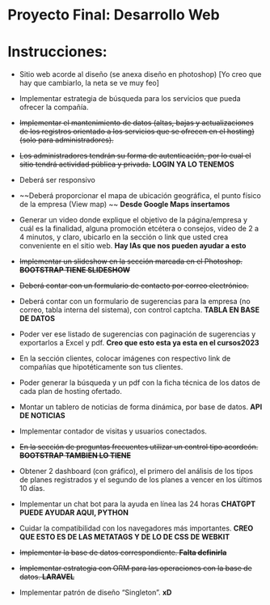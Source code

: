 # Proyecto Final: Desarrollo Web

# Instrucciones:
- Sitio web acorde al diseño (se anexa diseño en photoshop) [Yo creo que hay que cambiarlo, la neta se ve muy feo]

- Implementar estrategia de búsqueda para los servicios que pueda ofrecer la compañía.

- ~~Implementar el mantenimiento de datos (altas, bajas y actualizaciones de los registros orientado a los servicios que se ofrecen en el hosting) (solo para administradores).~~

- ~~Los administradores tendrán su forma de autenticación, por lo cual el sitio tendrá actividad pública y privada.~~
**LOGIN YA LO TENEMOS**

- Deberá ser responsivo

- ~~Deberá proporcionar el mapa de ubicación geográfica, el punto físico de la empresa (View map) ~~
**Desde Google Maps insertamos**

- Generar un video donde explique el objetivo de la página/empresa y cuál es la finalidad, alguna promoción etcétera o consejos, video de 2 a 4 minutos, y claro, ubicarlo en la sección o link que usted crea conveniente en el sitio web. **Hay IAs que nos pueden ayudar a esto**

- ~~Implementar un slideshow en la sección marcada en el Photoshop. **BOOTSTRAP TIENE SLIDESHOW**~~

- ~~Deberá contar con un formulario de contacto por correo electrónico.~~

- Deberá contar con un formulario de sugerencias para la empresa (no correo, tabla interna del sistema), con control captcha. **TABLA EN BASE DE DATOS**

- Poder ver ese listado de sugerencias con paginación de sugerencias y exportarlos a Excel y pdf. **Creo que esto esta ya esta en el cursos2023**

- En la sección clientes, colocar imágenes con respectivo link de compañías que hipotéticamente son tus clientes.

- Poder generar la búsqueda y un pdf con la ficha técnica de los datos de cada plan de hosting ofertado.

- Montar un tablero de noticias de forma dinámica, por base de datos. **API DE NOTICIAS**

- Implementar contador de visitas y usuarios conectados. 

- ~~En la sección de preguntas frecuentes utilizar un control tipo acordeón. **BOOTSTRAP TAMBIEN LO TIENE**~~

- Obtener 2 dashboard (con gráfico), el primero del análisis de los tipos de planes registrados y el segundo de los planes a vencer en los últimos 10 días.

- Implementar un chat bot para la ayuda en línea las 24 horas **CHATGPT PUEDE AYUDAR AQUI, PYTHON**

- Cuidar la compatibilidad con los navegadores más importantes. **CREO QUE ESTO ES DE LAS METATAGS Y DE LO DE CSS DE WEBKIT**

- ~~Implementar la base de datos correspondiente. **Falta definirla**~~

- ~~Implementar estrategia con ORM para las operaciones con la base de datos. **LARAVEL**~~

- Implementar patrón de diseño “Singleton”. **xD**